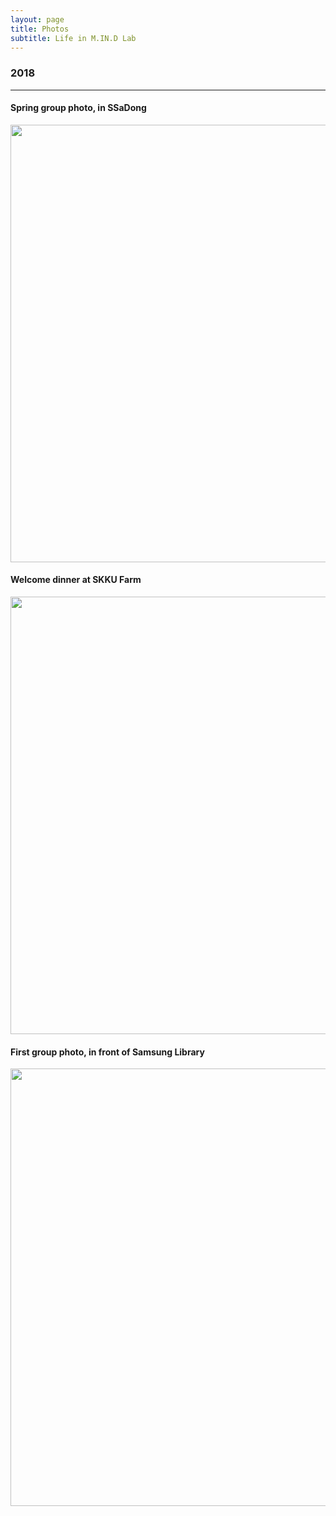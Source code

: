 ```yaml
---
layout: page
title: Photos
subtitle: Life in M.IN.D Lab
---
```


### 2018
<hr> 

#### Spring group photo, in SSaDong
<img src="https://raw.githubusercontent.com/mindlab-skku/mindlab-skku.github.io/master/img/Image uploaded from iOS.jpg" width="700" align="center"/>
  
<br>

#### Welcome dinner at SKKU Farm
<img src="https://raw.githubusercontent.com/mindlab-skku/mindlab-skku.github.io/master/img/180305_newcomer_welcome_dinner_mokjang.jpeg" width="700" align="center"/>
  
<br>

#### First group photo, in front of Samsung Library
<img src="https://raw.githubusercontent.com/mindlab-skku/mindlab-skku.github.io/master/img/group_photo.jpg" width="700" align="center"/>
